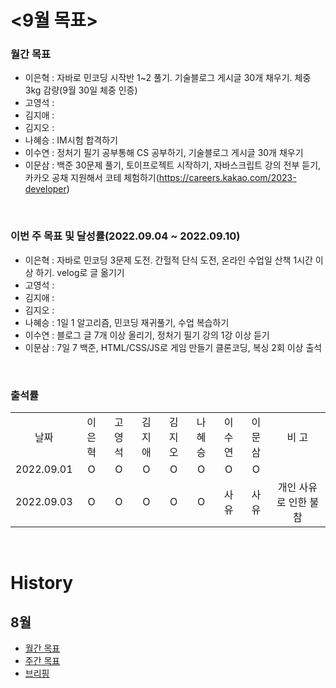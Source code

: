 # <9월 목표>

### 월간 목표

- 이은혁 : 자바로 민코딩 시작반 1~2 풀기. 기술블로그 게시글 30개 채우기. 체중 3kg 감량(9월 30일 체중 인증)
- 고영석 : 
- 김지애 : 
- 김지오 : 
- 나혜승 : IM시험 합격하기
- 이수연 : 정처기 필기 공부통해 CS 공부하기, 기술블로그 게시글 30개 채우기
- 이문삼 : 백준 30문제 풀기, 토이프로젝트 시작하기, 자바스크립트 강의 전부 듣기,  카카오 공채 지원해서 코테 체험하기(https://careers.kakao.com/2023-developer)

</br>

### 이번 주 목표 및 달성률(2022.09.04 ~ 2022.09.10)

- 이은혁 : 자바로 민코딩 3문제 도전. 간헐적 단식 도전, 온라인 수업일 산책 1시간 이상 하기. velog로 글 옮기기
- 고영석 : 
- 김지애 : 
- 김지오 : 
- 나혜승 : 1일 1 알고리즘, 민코딩 재귀풀기, 수업 복습하기
- 이수연 : 블로그 글 7개 이상 올리기, 정처기 필기 강의 1강 이상 듣기
- 이문삼 : 7일 7 백준, HTML/CSS/JS로 게임 만들기 클론코딩, 복싱 2회 이상 출석

</br>

### 출석률

<table style="text-align: center;">
<tr>
<td>날짜</td>
<td>이은혁</td>
<td>고영석</td>
<td>김지애</td>
<td>김지오</td>
<td>나혜승</td>
<td>이수연</td>
<td>이문삼</td>
<td>비 고</td>
</tr>
<tr>
<td>2022.09.01</td>
<td>O</td>
<td>O</td>
<td>O</td>
<td>O</td>
<td>O</td>
<td>O</td>
<td>O</td>
<td></td>
</tr>
<tr>
<td>2022.09.03</td>
<td>O</td>
<td>O</td>
<td>O</td>
<td>O</td>
<td>O</td>
<td>사유</td>
<td>사유</td>
<td>개인 사유로 인한 불참</td>
</tr>
</table>
</br>


# History
## 8월
- [월간 목표](./History/August_2022.md) </br>
- [주간 목표](./History/August_2022.md) </br>
- [브리핑](https://github.com/itmakesmesoft/Steady-Study/discussions)
